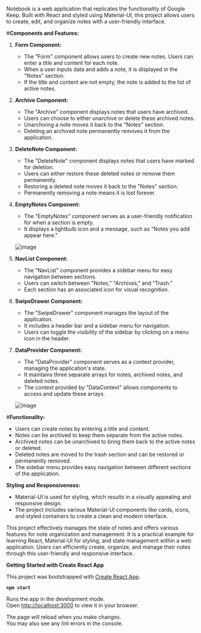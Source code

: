 Notebook is a web application that replicates the functionality of Google Keep. Built with React and styled using Material-UI, this project allows users to create, edit, and organize notes with a user-friendly interface. 

#**Components and Features:**

1. **Form Component:**
   - The "Form" component allows users to create new notes. Users can enter a title and content for each note.
   - When a user inputs data and adds a note, it is displayed in the "Notes" section.
   - If the title and content are not empty, the note is added to the list of active notes.

2. **Archive Component:**
   - The "Archive" component displays notes that users have archived.
   - Users can choose to either unarchive or delete these archived notes.
   - Unarchiving a note moves it back to the "Notes" section.
   - Deleting an archived note permanently removes it from the application.

3. **DeleteNote Component:**
   - The "DeleteNote" component displays notes that users have marked for deletion.
   - Users can either restore these deleted notes or remove them permanently.
   - Restoring a deleted note moves it back to the "Notes" section.
   - Permanently removing a note means it is lost forever.

4. **EmptyNotes Component:**
   - The "EmptyNotes" component serves as a user-friendly notification for when a section is empty.
   - It displays a lightbulb icon and a message, such as "Notes you add appear here."
     
   ![image](https://github.com/SpatikaP/Notebook/assets/79979665/feaee95b-9c0f-4273-9a1d-20f94145eefc)

5. **NavList Component:**
   - The "NavList" component provides a sidebar menu for easy navigation between sections.
   - Users can switch between "Notes," "Archives," and "Trash."
   - Each section has an associated icon for visual recognition.

6. **SwipeDrawer Component:**
   - The "SwipeDrawer" component manages the layout of the application.
   - It includes a header bar and a sidebar menu for navigation.
   - Users can toggle the visibility of the sidebar by clicking on a menu icon in the header.

7. **DataProvider Component:**
   - The "DataProvider" component serves as a context provider, managing the application's state.
   - It maintains three separate arrays for notes, archived notes, and deleted notes.
   - The context provided by "DataContext" allows components to access and update these arrays.

 
   ![image](https://github.com/SpatikaP/Notebook/assets/79979665/f1ca6190-3dac-41d9-b847-6ed4d660e867)



#**Functionality:**

- Users can create notes by entering a title and content.
- Notes can be archived to keep them separate from the active notes.
- Archived notes can be unarchived to bring them back to the active notes or deleted.
- Deleted notes are moved to the trash section and can be restored or permanently removed.
- The sidebar menu provides easy navigation between different sections of the application.

**Styling and Responsiveness:**

- Material-UI is used for styling, which results in a visually appealing and responsive design.
- The project includes various Material-UI components like cards, icons, and styled containers to create a clean and modern interface.

This project effectively manages the state of notes and offers various features for note organization and management. It is a practical example for learning React, Material-UI for styling, and state management within a web application. Users can efficiently create, organize, and manage their notes through this user-friendly and responsive interface.

**Getting Started with Create React App**

This project was bootstrapped with [Create React App](https://github.com/facebook/create-react-app).

**`npm start`**

Runs the app in the development mode.\
Open [http://localhost:3000](http://localhost:3000) to view it in your browser.

The page will reload when you make changes.\
You may also see any lint errors in the console.

